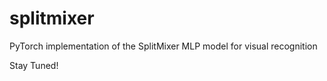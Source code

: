 # splitmixer
PyTorch implementation of the SplitMixer MLP model for visual recognition


Stay Tuned!
